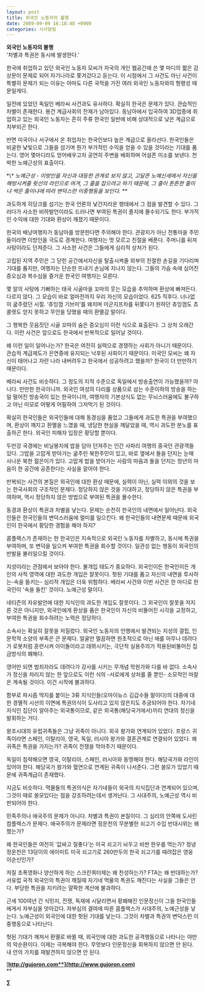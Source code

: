 ```yaml
---
layout: post
title: 외국인 노동자의 불행
date: 2009-09-09 16:18:48 +0900
categories: 시사칼럼
---
```

**외국인 노동자의 불행**  
'차별과 특권은 동시에 발생한다.'

한국에 취업하고 있던 외국인 노동자 모씨가 자국의 개인 웹공간에 쓴 몇 마디의 짧은 감상문이 문제로 되어 자기나라로 쫓겨갔다고 듣는다. 이 시점에서 그 사건도 아닌 사건이 특별히 문제가 되는 이유는 아마도 다른 국적을 가진 여러 외국인 노동자와의 형평성 때문일게다.

일전에 있었던 독일인 베라씨 사건과도 유사하다. 확실히 한국은 문제가 있다. 관습적인 차별이 존재한다. 봉건 계급사회의 잔재가 남아있다. 동남아에서 입국하여 3D업종에 취업하고 있는 외국인 노동자는 흔히 주류 한국인 일반에 비해 상대적으로 낮은 계급으로 치부되곤 한다. 

반면 미국이나 서구에서 온 취업자는 한국인보다 높은 계급으로 올라선다. 한국인들은 비굴한 낯빛으로 그들을 섬기며 뭔가 부가적인 수익을 얻을 수 있을 것이라는 기대를 품는다. 영어 몇마디라도 얻어배우고자 공연히 주변을 배회하며 어설픈 미소를 보낸다. 천박한 노예근성의 표출이다. 

\*\\*\* 노예근성 - 이방인을 자신과 대등한 관계로 보지 않고, 고달픈 노예신세에서 자신을 해방시켜줄 윗선의 라인으로 여겨, 그 줄을 잡으려고 하기 때문에, 그 줄이 튼튼한 줄이냐 썩은 줄이냐에 따라 변덕스런 이중행동을 보인다. \*\**

과도하게 히딩크를 섬기는 한국 언론의 낯간지러운 행태에서 그 점을 발견할 수 있다. 그러다가 사소한 비하발언이라도 드러나면 부여된 특권이 졸지에 몰수되기도 한다. 부가적인 수익에 대한 기대와 환상이 깨졌기 때문이다. 

한국의 배낭여행자가 동남아를 방문한다면 주의해야 한다. 관광지가 아닌 전통마을 주민들이라면 이방인을 극도로 경계한다. 여행자는 멋 모르고 친절을 베푼다. 주머니를 뒤져 사탕이라도 던져준다. 그 사소한 사건은 그들에게 심리적 상처가 된다.

고립된 지역 주민은 그 닫힌 공간에서자신을 탈출시켜줄 외부의 친절한 손길을 기다리며 기대를 품지만, 여행자는 단순한 뜨내기 손님에 지나지 않는다. 그들의 가슴 속에 심어진 증오심과 복수심을 즐거운 한국인 여행자는 모른다. 

몇 알의 사탕에 기뻐하는 태국 시골마을 꼬마의 웃는 모습을 추억하며 환상에 빠져든다. 다르지 않다. 그 모습이 바로 얼마전까지 우리 자신의 모습이었다. 625 직후다. 너나없이 굶주렸던 시절. ‘츄잉껌 기브미’를 왜치며 미군지프차를 뒤쫓다가 원하던 츄잉껌도 쵸콜렛도 얻지 못하고 무안을 당했을 때의 환멸감 말이다. 

그 행복한 웃음짓던 시골 꼬마의 숨은 증오심이 이런 식으로 표출된다. 그 상처 오래간다. 이런 사건은 앞으로도 한국에서 반복적으로 일어날 것이다. 

왜 이런 일이 일어나는가? 한국은 여전히 실력으로 경쟁하는 사회가 아니기 때문이다. 관습적 계급제도가 은연중에 유지되는 낙후된 사회이기 때문이다. 미국인 모씨는 왜 자신이 태어나고 자란 나라 내버려두고 한국에서 성공하려고 했을까? 한국이 더 만만하기 때문이다. 

베라씨 사건도 비슷하다. 그 정도의 지적 수준으로 독일에서 방송출연이 가능했을까? 아니다. 만만한 한국이니까. 외국인 여성의 다리를 상품으로 삼는 수준이하의 방송을 하는 덜 떨어진 방송국이 있는 한국이니까, 여행자의 기본상식도 없는 무뇌스러움에도 불구하고 아닌 미모로 어떻게 어필하여 그저먹기 된 것이다. 

확실히 한국인들은 외국인들에 대해 동경심을 품었고 그들에게 과도한 특권을 부여했으며, 환상이 깨지고 환멸을 느꼈을 때, 냉담한 현실을 깨달았을 때, 역시 과도한 분노를 표출하곤 한다. 외국인 피해자 입장은 황당할 뿐이다.

두만강 국경에는 비닐봉지에 밥을 담아 던져주는 인간 사파리 여행의 중국인 관광객들 있다. 그밥을 고맙게 받아가는 굶주린 북한주민이 있고, 바로 옆에서 돌을 던지는 눈매 사나운 북한 젊은이가 있다. 고맙게 밥을 받아가는 사람의 마음과 돌을 던지는 청년의 마음이 한 공간에 공존한다는 사실을 알아야 한다. 

반복되는 사건의 본질은 외국인에 대한 환상 때문에, 실력이 아닌, 실력 이외의 것을 보는 한국사회의 구조적인 문제다. 정당하지 않은 것을 기대하고, 정당하지 않은 특권을 부여하며, 역시 정당하지 않은 방법으로 부여된 특권을 몰수한다.

동경과 환상이 특권과 차별을 낳는다. 문제는 순전히 한국인의 내면에서 일어난다. 외국인들은 한국인들의 변덕스러움에 멀미를 일으킨다. 왜 한국인들의 내면문제 때문에 외국인이 한국에서 황당한 경험을 해야 하지?

콤플렉스가 존재하는 한 한국인은 지속적으로 외국인 노동자를 차별하고, 동시에 특권을 부여하며, 또 변덕을 일으켜 부여한 특권을 회수할 것이다. 일관성 없는 행동이 외국인의 반발을 불러일으킬 것이다. 

지성이라는 관점에서 보아야 한다. 불개입 태도가 중요하다. 외국인이든 한국인이든 개인의 사적 영역에 대한 과도한 개입은 잘못이다. 헛된 기대를 품고 자신의 내면을 투사하는-속을 들키는- 심리적 개입은 더욱 위험하다. 베라씨 사건와 이번 사건은 한 마디로 한국인이 '속을 들킨' 것이다. 노예근성 말이다.

네티즌의 자유발언에 대한 지식인의 과도한 개입도 잘못이다. 그 외국인이 잘못을 저지른 것은 아니지만, 외국인에게 환상을 품은 한국인이 자신의 비뚤어진 시각을 교정하고, 부여한 특권을 회수하려는 노력은 정당하다. 

소속사는 확실히 잘못을 저질렀다. 외국인 노동자의 언행에서 발견되는 지성의 결핍, 인문학적 소양의 부족은 큰 문제다. 얼굴만 멀끔하면 원초적으로 아닌 애를 아무나 데려다가 로봇처럼 훈련시켜 아이돌이라고 데뷔시키는, 극단적 실용주의가 적용된비뚤어진 집금방식의 폐해다. 

영어만 되면 범죄자라도 데려다가 강사를 시키는 무개념 학원가와 다를 바 없다. 소속사가 정신을 차리지 않는 한 앞으로도 이런 식의 -서로에게 상처를 줄 뿐인- 소모적인 마찰은 계속될 것이다. 이건 시작에 불과하다.

함부로 파시즘 딱지를 붙이는 3류 지식인들(오마이뉴스 김갑수들 말이다)의 대중에 대한 경멸적 시선의 이면에 특권의식이 도사리고 있지 않은지도 추궁되어야 한다. 자기네 지식인 집단이 알아주는 외국통이므로, 같은 외국통(해당국가에서)끼리 연대의 정신을 발휘하는 거다.

왕조시대의 유럽귀족들은 그냥 귀족이 아니다. 외국 왕가와 연계되어 있었다. 프랑스 귀족이라면 스페인, 이탈리아, 영국, 독일, 러시아 왕가와 결혼관계로 연결되어 있었다. 왜 귀족은 특권을 가지는가? 귀족이 전쟁을 막아주기 때문이다. 

독일이 침략해오면 영국, 이탈리아, 스페인, 러시아와 동맹해야 한다. 해당국가와 라인이 있어야 한다. 해당국가 왕가와 혈연으로 연계된 귀족이 나서준다. 그런 쓸모가 있었기 때문에 귀족계급이 존재했다. 

지금도 비슷하다. 먹물들의 특권의식은 자기네들이 외국의 지식집단과 연계되어 있으며, 그것이 때로 쓸모있다는 점을 강조하려는데서 생겨난다. 그 사대주의, 노예근성 역시 비판되어야 한다.

민족주의나 애국주의 문제가 아니다. 차별과 특권이 본질이다. 그 심리의 안쪽에 도사린 컴플렉스가 문제다. 애국주의가 문제라면 정운천의 무분별한 쇠고기 수입 반대시위는 왜 했는가? 

왜 한국인들은 여전히 ‘값싸고 질좋다’는 미국 쇠고기 놔두고 비싼 한우를 먹는가? 정녕 정운천은 13덩이의 에이미트 미국 쇠고기로 260만두의 한국 쇠고기를 때려잡은 영웅 이순신인가? 

저질 조폭영화나 양산하게 하는 스크린쿼터제는 왜 찬성하는가? FTA는 왜 반대하는가? 서유럽 국적 외국인의 특권이 깨질때 자기네 먹물의 특권도 깨진다는 사실을 그들은 안다. 부당한 특권을 지키려는 얄팍한 계산에 불과하다.

근세 100여년 간 식민지, 전쟁, 독재에 시달리면서 황폐해진 인문정신이 그들 한국인들에게서 자부심을 앗아갔다. 자부심의 결여에 따른 콤플렉스가 사대주의, 노예근성을 낳는다. 노예근성이 외국인에 대한 헛된 기대를 낳는다. 그것이 차별과 특권의 변덕스런 이중행동으로 나타난다. 

헛된 기대가 깨져서 환멸로 바뀔 때, 외국인에 대한 과도한 공격행동으로 나타나는 야만의 악순환이다. 이제는 극복해야 한다. 무엇보다 인문정신을 회복하지 않으면 안 된다. 내 안의 가치를 재발견하지 않으면 안 된다.

[**http://gujoron.com**](http://www.gujoron.com)**  
** 

**∑**